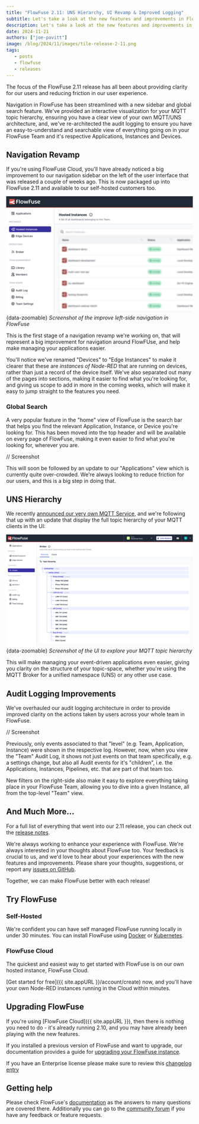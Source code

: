 ```yaml
---
title: "FlowFuse 2.11: UNS Hierarchy, UI Revamp & Improved Logging"
subtitle: Let's take a look at the new features and improvements in FlowFuse 2.9
description: Let's take a look at the new features and improvements in FlowFuse 2.9
date: 2024-11-21
authors: ["joe-pavitt"]
image: /blog/2024/11/images/tile-release-2-11.png
tags:
   - posts
   - flowfuse
   - releases
---
```


The focus of the FlowFuse 2.11 release has all been about providing clarity for our users and reducing friction in our user experience. 

Navigation in FlowFuse has been streamlined with a new sidebar and global search feature. We've provided an interactive visualization for your MQTT topic hierarchy, ensuring you have a clear view of your own MQTT/UNS architecture, and, we've re-architected the audit logging to ensure you have an easy-to-understand and searchable view of everything going on in your FlowFuse Team and it's respective Applications, Instances and Devices.

<!--more-->

## Navigation Revamp

If you're using FlowFuse Cloud, you'll have already noticed a big improvement to our navigation sidebar on the left of the user interface that was released a couple of weeks ago. This is now packaged up into FlowFuse 2.11 and available to our self-hosted customers too.

![Screenshot of the new navigation sidebar in FlowFuse](./images/screenshot-sidebar.png){data-zoomable}
_Screenshot of the improve left-side navigation in FlowFuse_

This is the first stage of a navigation revamp we're working on, that will represent a big improvement for navigation around FlowFUse, and help make managing your applications easier.

You'll notice we've renamed "Devices" to "Edge Instances" to make it clearer that these are _instances of Node-RED_ that are running on devices, rather than just a record of the device itself. We've also separated out many of the pages into sections, making it easier to find what you're looking for, and giving us scope to add in more in the coming weeks, which will make it easy to jump straight to the features you need.

### Global Search

A very popular feature in the "home" view of FlowFuse is the search bar that helps you find the relevant Application, Instance, or Device you're looking for. This has been moved into the top header and will be available on every page of FlowFuse, making it even easier to find what you're looking for, wherever you are.

// Screenshot

This will soon be followed by an update to our "Applications" view which is currently quite over-crowded. We're always looking to reduce friction for our users, and this is a big step in doing that.

## UNS Hierarchy

We recently [announced our very own MQTT Service](/blog/2024/10/announcement-mqtt-broker), and we're following that up with an update that display the full topic hierarchy of your MQTT clients in the UI:

![Screenshot of the UI to explore your MQTT topic hierarchy](./images/screenshot-mqtt-hierarchy.png){data-zoomable}
_Screenshot of the UI to explore your MQTT topic hierarchy_

This will make managing your event-driven applications even easier, giving you clarity on the structure of your topic-space, whether you're using the MQTT Broker for a unified namespace (UNS) or any other use case.

## Audit Logging Improvements

We've overhauled our audit logging architecture in order to provide improved clarity on the actions taken by users across your whole team in FlowFuse. 

// Screenshot

Previously, only events associated to that "level" (e.g. Team, Application, Instance) were shown in the respective log. However, now, when you view the "Team" Audit Log, it shows not just events on that team specifically, e.g. a settings change, but also all Audit events for it's "children", i.e. the Applications, Instances, Pipelines, etc. that are part of that team too.

New filters on the right-side also make it easy to explore everything taking place in your FlowFuse Team, allowing you to dive into a given Instance, all from the top-level "Team" view.

## And Much More...

For a full list of everything that went into our 2.11 release, you can check out the [release notes](https://github.com/FlowFuse/flowfuse/releases/tag/v2.11.0).

We're always working to enhance your experience with FlowFuse. We're always interested in your thoughts about FlowFuse too. Your feedback is crucial to us, and we'd love to hear about your experiences with the new features and improvements. Please share your thoughts, suggestions, or report any [issues on GitHub](https://github.com/FlowFuse/flowfuse/issues/new/choose). 

Together, we can make FlowFuse better with each release!

## Try FlowFuse

### Self-Hosted

We're confident you can have self managed FlowFuse running locally in under 30 minutes. You can install FlowFuse using [Docker](/docs/install/docker/) or [Kubernetes](/docs/install/kubernetes/).

### FlowFuse Cloud

The quickest and easiest way to get started with FlowFuse is on our own hosted instance, FlowFuse Cloud.

[Get started for free]({{ site.appURL }}/account/create) now, and you'll have your own Node-RED instances running in the Cloud within minutes.

## Upgrading FlowFuse

If you're using [FlowFuse Cloud]({{ site.appURL }}), then there is nothing you need to do - it's already running 2.10, and you may have already been playing with the new features.

If you installed a previous version of FlowFuse and want to upgrade, our documentation provides a guide for [upgrading your FlowFuse instance](/docs/upgrade/).

If you have an Enterprise license please make sure to review this [changelog entry](/changelog/2024/08/enterprise-license-update)

## Getting help

Please check FlowFuse's [documentation](/docs/) as the answers to many questions are covered there. Additionally you can go to the [community forum](https://discourse.nodered.org/c/vendors/flowfuse/24) if you have
any feedback or feature requests.